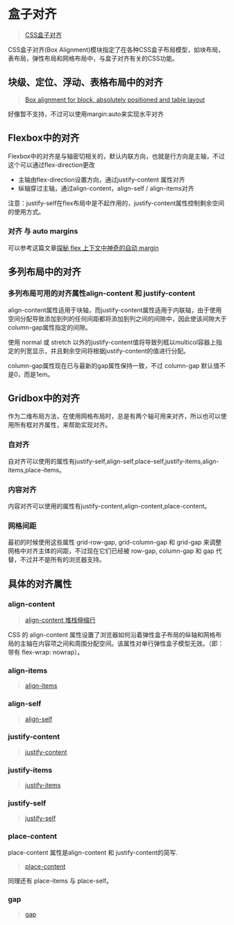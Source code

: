 # 盒子对齐

>[CSS盒子对齐](https://developer.mozilla.org/zh-CN/docs/Web/CSS/CSS_Box_Alignment)

CSS盒子对齐(Box Alignment)模块指定了在各种CSS盒子布局模型，如块布局，表布局，弹性布局和网格布局中，与盒子对齐有关的CSS功能。

## 块级、定位、浮动、表格布局中的对齐

>[Box alignment for block, absolutely positioned and table layout](https://developer.mozilla.org/zh-CN/docs/Web/CSS/CSS_Box_Alignment/Box_Alignment_In_Block_Abspos_Tables)

好像暂不支持，不过可以使用margin:auto来实现水平对齐

## Flexbox中的对齐

Flexbox中的对齐是与轴密切相关的，默认内联方向，也就是行方向是主轴，不过这个可以通过flex-direction更改

+ 主轴由flex-direction设置方向，通过justify-content 属性对齐
+ 纵轴穿过主轴，通过align-content，align-self / align-items对齐

注意：justify-self在flex布局中是不起作用的，justify-content属性控制剩余空间的使用方式。

### 对齐 与 auto margins

可以参考这篇文章[探秘 flex 上下文中神奇的自动 margin](https://juejin.im/post/5ce60afde51d455ca04361b1)

## 多列布局中的对齐

### 多列布局可用的对齐属性align-content 和 justify-content

align-content属性适用于块轴，而justify-content属性适用于内联轴，由于使用空间分配导致添加到列的任何间距都将添加到列之间的间隙中，因此使该间隙大于column-gap属性指定的间隙。

使用 normal 或 stretch 以外的justify-content值将导致列框以multicol容器上指定的列宽显示，并且剩余空间将根据justify-content的值进行分配。

column-gap属性现在已与最新的gap属性保持一致，不过 column-gap 默认值不是0，而是1em。

## Gridbox中的对齐

作为二维布局方法，在使用网格布局时，总是有两个轴可用来对齐，所以也可以使用所有框对齐属性，来帮助实现对齐。

### 自对齐

自对齐可以使用的属性有justify-self,align-self,place-self,justify-items,align-items,place-items。

### 内容对齐

内容对齐可以使用的属性有justify-content,align-content,place-content。

### 网格间距

最初的时候使用这些属性 grid-row-gap, grid-column-gap 和 grid-gap 来调整网格中对齐主体的间距，不过现在它们已经被 row-gap, column-gap 和 gap 代替，不过并不是所有的浏览器支持。

## 具体的对齐属性

### align-content

>[align-content 堆栈伸缩行](https://developer.mozilla.org/zh-CN/docs/Web/CSS/align-content)

CSS 的 align-content 属性设置了浏览器如何沿着弹性盒子布局的纵轴和网格布局的主轴在内容项之间和周围分配空间。该属性对单行弹性盒子模型无效。（即：带有 flex-wrap: nowrap）。

### align-items

>[align-items](https://developer.mozilla.org/zh-CN/docs/Web/CSS/align-items)

### align-self

>[align-self](https://developer.mozilla.org/zh-CN/docs/Web/CSS/align-self)

### justify-content

>[justify-content](https://developer.mozilla.org/zh-CN/docs/Web/CSS/justify-content)

### justify-items

>[justify-items](https://developer.mozilla.org/zh-CN/docs/Web/CSS/justify-items)

### justify-self

>[justify-self](https://developer.mozilla.org/zh-CN/docs/Web/CSS/justify-self)

### place-content

place-content 属性是align-content 和 justify-content的简写.

>[place-content](https://developer.mozilla.org/zh-CN/docs/Web/CSS/place-content)

同理还有 place-items 与 place-self。

### gap

>[gap](https://developer.mozilla.org/zh-CN/docs/Web/CSS/gap)